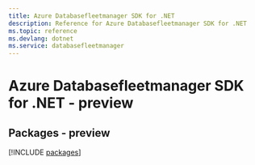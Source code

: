 ```yaml
---
title: Azure Databasefleetmanager SDK for .NET
description: Reference for Azure Databasefleetmanager SDK for .NET
ms.topic: reference
ms.devlang: dotnet
ms.service: databasefleetmanager
---
```

# Azure Databasefleetmanager SDK for .NET - preview
## Packages - preview
[!INCLUDE [packages](databasefleetmanager-index.md)]

